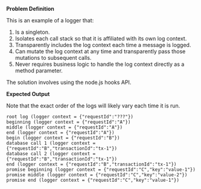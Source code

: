 **Problem Definition**

This is an example of a logger that:

1. Is a singleton.
1. Isolates each call stack so that it is affiliated with its own log context.
1. Transparently includes the log context each time a message is logged.
1. Can mutate the log context at any time and transparently pass those mutations to subsequent calls.
1. Never requires business logic to handle the log context directly as a method parameter.

The solution involves using the node.js hooks API.

**Expected Output**

Note that the exact order of the logs will likely vary each time it is run.

```console
root log (logger context = {"requestId":"???"})
beginning (logger context = {"requestId":"A"})
middle (logger context = {"requestId":"A"})
end (logger context = {"requestId":"A"})
begin (logger context = {"requestId":"B"})
database call 1 (logger context = {"requestId":"B","transactionId":"tx-1"})
database call 2 (logger context = {"requestId":"B","transactionId":"tx-1"})
end (logger context = {"requestId":"B","transactionId":"tx-1"})
promise beginning (logger context = {"requestId":"C","key":"value-1"})
promise middle (logger context = {"requestId":"C","key":"value-2"})
promise end (logger context = {"requestId":"C","key":"value-1"})
```